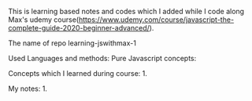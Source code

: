 This is learning based notes and codes which I added while I code along Max's udemy course(https://www.udemy.com/course/javascript-the-complete-guide-2020-beginner-advanced/). 

The name of repo learning-jswithmax-1

Used Languages and methods:
Pure Javascript concepts:

Concepts which I learned during course:
1. 


My notes:
1. 
